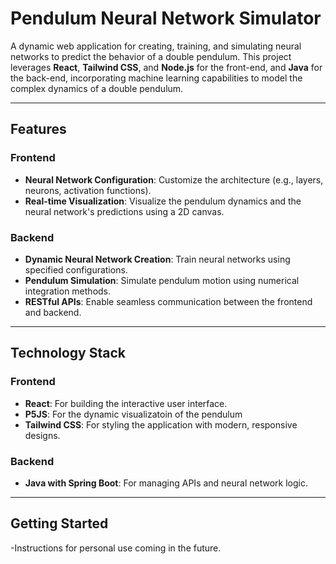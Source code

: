 # Pendulum Neural Network Simulator

A dynamic web application for creating, training, and simulating neural networks to predict the behavior of a double pendulum. This project leverages **React**, **Tailwind CSS**, and **Node.js** for the front-end, and **Java** for the back-end, incorporating machine learning capabilities to model the complex dynamics of a double pendulum.

---

## Features

### Frontend

- **Neural Network Configuration**: Customize the architecture (e.g., layers, neurons, activation functions).
- **Real-time Visualization**: Visualize the pendulum dynamics and the neural network's predictions using a 2D canvas.

### Backend

- **Dynamic Neural Network Creation**: Train neural networks using specified configurations.
- **Pendulum Simulation**: Simulate pendulum motion using numerical integration methods.
- **RESTful APIs**: Enable seamless communication between the frontend and backend.

---

## Technology Stack

### Frontend

- **React**: For building the interactive user interface.
- **P5JS**: For the dynamic visualizatoin of the pendulum
- **Tailwind CSS**: For styling the application with modern, responsive designs.

### Backend

- **Java with Spring Boot**: For managing APIs and neural network logic.

---

## Getting Started

-Instructions for personal use coming in the future.
